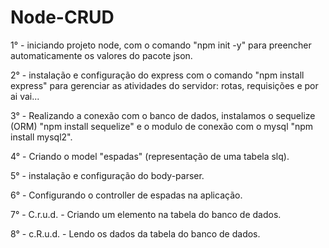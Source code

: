 # Node-CRUD
1° - iniciando projeto node, com o comando "npm init -y" para preencher automaticamente os valores do pacote json.

2° - instalação e configuração do express com o comando "npm install express" para gerenciar as atividades do servidor: rotas, requisições e por ai vai...

3° - Realizando a conexão com o banco de dados, instalamos o sequelize (ORM) "npm install sequelize" e o modulo de conexão com o mysql "npm install mysql2".

4° - Criando o model "espadas" (representação de uma tabela slq).

5° - instalação e configuração do body-parser.

6° - Configurando o controller de espadas na aplicação.

7° - C.r.u.d. - Criando um elemento na tabela do banco de dados.

8° - c.R.u.d. - Lendo os dados da tabela do banco de dados.
